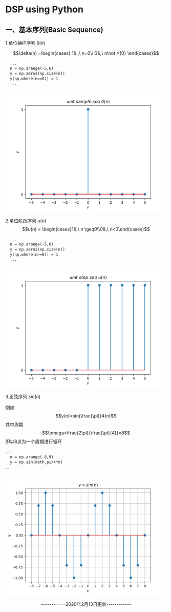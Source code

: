 # DSP using Python
## 一、基本序列(Basic Sequence)
1.单位抽样序列 $\delta(n)$
   
$$\delta(n) =\begin{cases} 1& ,\ n=0\\ 0&,\ n\not ={0} \end{cases}$$

```
  ...
  n = np.arange(-5,6)
  y = np.zeros(np.size(n))
  y[np.where(n==0)] = 1
  ...
```
![avatar](\Basic&#32;Sequence/fig/unit_sample.png)

2.单位阶跃序列 $u(n)$
$$u(n) = \begin{cases}1&,\ n \geq0\\0&,\ n<0\end{cases}$$
```
  ...
  n = np.arange(-5,6)
  y = np.zeros(np.size(n))
  y[np.where(n>=0)] = 1
  ...
```
![avatar](\Basic&#32;Sequence/fig/unit_step.png)

3.正弦序列 $sin(n)$

例如 
$$y(n)=sin(\frac{\pi}{4}n)$$
其中周期
$$\omega=\frac{2\pi}{\frac{\pi}{4}}=8$$
即以8点为一个周期进行循环
```
...
  n = np.arange(-8,9)
  y = np.sin(math.pi/4*n)
...
```
![avatar](\Basic&#32;Sequence/fig/sine.png)
<center>------------2020年2月13日更新------------</center>